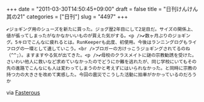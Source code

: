 +++
date = "2011-03-30T14:50:45+09:00"
draft = false
title = "日刊けんけん 其の21"
categories = ["日刊"]
slug = "4497"
+++


    ✔ジョギング用のシューズを新たに買った。ジョグ歴2年目にして2足目だ。サイズの関係上、値が張ってしまったがなかなかいいものが買えた気がする。<p />✔数ヶ月ぶりのジョギング。5キロでこんなに疲れるとは。RunKeeperも此度、初使用。今後はランニングログもライフログの一環として遺していこう。<br />ブロガーの方けっこうジョギングされてるのね（^^;）。ますますやる気が出てきた。<p />✔母校のクラスメイトに謎の宗教勧誘を受けた。さいわい他人に救いなど求めていなかったのでどうにか難を逃れたが、同じ学校にいてもその先の進路でこんなにも人は変わってしまうのかと考えずにはいられなかった。と同時に宗教の持つ力の大きさを改めて実感した。今回の震災でこうした活動に拍車がかかっているのだろうか

<div class="posterous_quote_citation">via <a href="http://www.lastday.jp/2011/02/28/fasterous">Fasterous</a></div>
  
